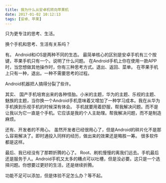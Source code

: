 ```yaml
---
title: 我为什么从安卓机转向苹果机
date: 2017-01-02 10:12:13
tags: [安卓、苹果]
---
```


只为更专注的思考、生活。
<!--more-->

换个手机和思考、生活有关系吗？

有。
Android和iOS是两种不同的生态。
最简单核心的区别是安卓手机有三个按键，苹果手机只有一个。说明了什么问题。
在Android手机上你在使用一款APP时，当您想做其他操作时，你有三种思考方式。退出、返回、菜单。
在苹果手机上只有一种，退出。一种不需要思考的过程。

Android机器把人搞得分裂了些许。

其实、 国产手机培育出来的各种怪胎。小米的主题，华为的主题、乐视的主题、魅族的主题，当你换一个Android手机意味着又增加了一种学习成本。我在从华为手机换到乐视手机的时候深有体会。
手机就要用着舒服，帮我解决问题。而不是让我以为它一直是个手机。它应该是我的个人主助理。帮我解决问题，而不是制造麻烦。

还有、开发者的不用心。
虽然开发者已经很用心了，但是Android的碎片化不是那么容易解决了。即时通投入同样的经历，做出来的效果还是略胜一筹。
很多软件都是这样。

最后、我已经没有了那颗折腾的心了。
Root、刷机慢慢的离我们远去。手机最后还是服务于人。Android手机又太多的糟点可以吐槽，但是没必要。这只是一个选择问题。你想要过更好的生活，还是继续折腾。

功能不足可以添加，但是体验不足怎么办？等不起。

